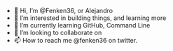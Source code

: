 - 👋 Hi, I’m @Fenken36, or Alejandro
- 👀 I’m interested in building things, and learning more
- 🌱 I’m currently learning GitHub, Command Line
- 💞️ I’m looking to collaborate on 
- 📫 How to reach me @fenken36 on twitter.

<!---
Fenken36/Fenken36 is a ✨ special ✨ repository because its `README.md` (this file) appears on your GitHub profile.
You can click the Preview link to take a look at your changes.
--->
